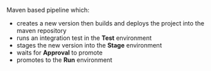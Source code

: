Maven based pipeline which:

* creates a new version then builds and deploys the project into the maven repository
* runs an integration test in the **Test** environment
* stages the new version into the **Stage** environment
* waits for **Approval** to promote 
* promotes to the **Run** environment
